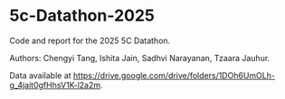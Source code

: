 # 5c-Datathon-2025

Code and report for the 2025 5C Datathon.

Authors: Chengyi Tang, Ishita Jain, Sadhvi Narayanan, Tzaara Jauhur.

Data available at https://drive.google.com/drive/folders/1DOh6UmOLh-g_4jait0gfHhsV1K-l2a2m.
